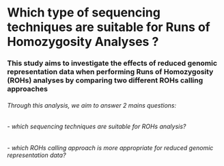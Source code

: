 # Which type of sequencing techniques are suitable for Runs of Homozygosity Analyses ?

### This study aims to investigate the effects of reduced genomic representation data when performing Runs of Homozygosity (ROHs) analyses by comparing two different ROHs calling approaches

###### Through this analysis, we aim to answer 2 mains questions:
######   - which sequencing techniques are suitable for ROHs analysis? 
######   - which ROHs calling approach is more appropriate for reduced genomic representation data?
